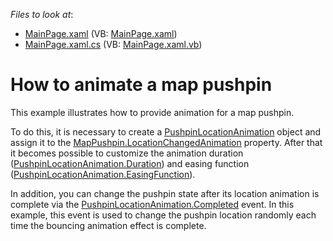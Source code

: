 <!-- default file list -->
*Files to look at*:

* [MainPage.xaml](./CS/PushpinAnimation/MainPage.xaml) (VB: [MainPage.xaml](./VB/PushpinAnimation/MainPage.xaml))
* [MainPage.xaml.cs](./CS/PushpinAnimation/MainPage.xaml.cs) (VB: [MainPage.xaml.vb](./VB/PushpinAnimation/MainPage.xaml.vb))
<!-- default file list end -->
# How to animate a map pushpin


<p>This example illustrates how to provide animation for a map pushpin.<br />
</p><p>To do this, it is necessary to create a <a href="http://documentation.devexpress.com/#Silverlight/clsDevExpressXpfMapPushpinLocationAnimationtopic"><u>PushpinLocationAnimation</u></a> object and assign it to the <a href="http://documentation.devexpress.com/#Silverlight/DevExpressXpfMapMapPushpin_LocationChangedAnimationtopic"><u>MapPushpin.LocationChangedAnimation</u></a> property. After that it becomes possible to customize the animation duration (<a href="http://documentation.devexpress.com/#Silverlight/DevExpressXpfMapPushpinLocationAnimation_Durationtopic"><u>PushpinLocationAnimation.Duration</u></a>) and easing function (<a href="http://documentation.devexpress.com/#Silverlight/DevExpressXpfMapPushpinLocationAnimation_EasingFunctiontopic"><u>PushpinLocationAnimation.EasingFunction</u></a>). </p><p>In addition, you can change the pushpin state after its location animation is complete via the <a href="http://documentation.devexpress.com/#Silverlight/DevExpressXpfMapPushpinLocationAnimation_Completedtopic"><u>PushpinLocationAnimation.Completed</u></a> event.  In this example, this event is used to change the pushpin location randomly each time the bouncing animation effect is complete. </p><br />


<br/>


